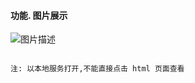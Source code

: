 #### 功能. 图片展示

![图片描述](https://github.com/AngerJYF/drag_and_drop/blob/master/src/assets/images/girl.gif)

```hash

注: 以本地服务打开,不能直接点击 html 页面查看

```
 

